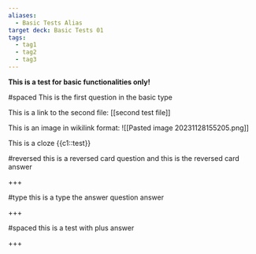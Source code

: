 ```yaml
---
aliases:
  - Basic Tests Alias
target deck: Basic Tests 01
tags:
  - tag1
  - tag2
  - tag3
---
```

**This is a test for basic functionalities only!**


#spaced
This is the first question in the basic type

This is a link to the second  file: [[second test file]]


This is an image in wikilink format:
![[Pasted image 20231128155205.png]]


 This is a cloze {{c1::test}}
<!--ID: None-->


#reversed
this is a reversed card question
and this is the reversed card answer

<!--ID: None-->
<!--ID: None-->
+++

#type
this is a type the answer question
answer

<!--ID: None-->
+++

#spaced 
this is a test with plus
answer

<!--ID: None-->
+++
